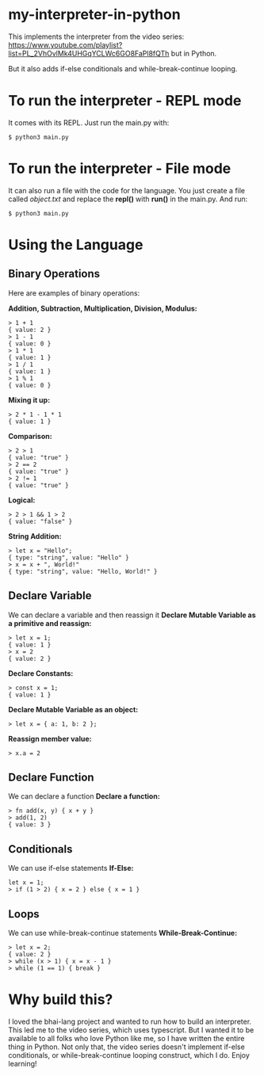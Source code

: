 # my-interpreter-in-python

This implements the interpreter from the video series: https://www.youtube.com/playlist?list=PL_2VhOvlMk4UHGqYCLWc6GO8FaPl8fQTh but in Python.

But it also adds if-else conditionals and while-break-continue looping.

# To run the interpreter - REPL mode
It comes with its REPL. Just run the main.py with:

```
$ python3 main.py
```

# To run the interpreter - File mode
It can also run a file with the code for the language. You just create a file called *object.txt* and replace the **repl()** with **run()** in the main.py. And run:

```
$ python3 main.py
```
# Using the Language

## Binary Operations
Here are examples of binary operations:

**Addition, Subtraction, Multiplication, Division, Modulus:**
```
> 1 + 1
{ value: 2 }
> 1 - 1
{ value: 0 }
> 1 * 1
{ value: 1 }
> 1 / 1
{ value: 1 }
> 1 % 1
{ value: 0 }
```
**Mixing it up:**
```
> 2 * 1 - 1 * 1
{ value: 1 }
```
**Comparison:**
```
> 2 > 1
{ value: "true" }
> 2 == 2
{ value: "true" }
> 2 != 1
{ value: "true" }
```
**Logical:**
```
> 2 > 1 && 1 > 2
{ value: "false" }
```

**String Addition:**
```
> let x = "Hello";
{ type: "string", value: "Hello" }
> x = x + ", World!"
{ type: "string", value: "Hello, World!" }
```

## Declare Variable
We can declare a variable and then reassign it
**Declare Mutable Variable as a primitive and reassign:**
```
> let x = 1;
{ value: 1 }
> x = 2
{ value: 2 }
```
**Declare Constants:**
```
> const x = 1;
{ value: 1 }
```
**Declare Mutable Variable as an object:**
```
> let x = { a: 1, b: 2 };
```
**Reassign member value:**
```
> x.a = 2
```

## Declare Function
We can declare a function
**Declare a function:**
```
> fn add(x, y) { x + y }
> add(1, 2)
{ value: 3 }
```

## Conditionals
We can use if-else statements
**If-Else:**
```
let x = 1;
> if (1 > 2) { x = 2 } else { x = 1 }
```

## Loops
We can use while-break-continue statements
**While-Break-Continue:**
```
> let x = 2;
{ value: 2 }
> while (x > 1) { x = x - 1 }
> while (1 == 1) { break }
```

# Why build this?
I loved the bhai-lang project and wanted to run how to build an interpreter. This led me to the video series, which uses typescript. But I wanted it to be available to all folks who love Python like me, so I have written the entire thing in Python. Not only that, the video series doesn't implement if-else conditionals, or while-break-continue looping construct, which I do. Enjoy learning!
